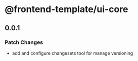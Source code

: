 # @frontend-template/ui-core

## 0.0.1

### Patch Changes

- add and configure changesets tool for manage versioning
